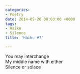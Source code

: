 ```yaml
---
categories:
- Poetry
date: 2014-09-26 00:00:00 +0000
tags:
- Haiku
- Silence
title: 'Haiku #7'

---
```

You may interchange  
My middle name with either  
Silence or solace
